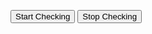 <!DOCTYPE html>
<html lang="en">
<head>
    <meta charset="UTF-8">
    <meta name="viewport" content="width=device-width, initial-scale=1.0">
    <title>Server Status Checker</title>
</head>
<body>

<button onclick="startChecking()">Start Checking</button>
<button onclick="stopChecking()">Stop Checking</button>

<script>
let intervalId;

function checkServerStatus(url) {
    const xhr = new XMLHttpRequest();
    
    xhr.onreadystatechange = function() {
        if (xhr.readyState === 4) {
            if (xhr.status === 200) {
                console.log(`Server is up: ${url}`);
            } else {
                console.error(`Server is down: ${url}`);
            }
        }
    };

    xhr.open('GET', url, true);
    xhr.send();
}

function startChecking() {
    // Specify the URLs of the servers you want to monitor
    const serverUrls = ['http://example.com', 'http://example2.com'];

    // Set the interval for checking server status (in milliseconds)
    const checkInterval = 5000; // 5 seconds

    // Start checking server status in a loop
    intervalId = setInterval(() => {
        serverUrls.forEach(url => {
            checkServerStatus(url);
        });
    }, checkInterval);

    console.log('Checking started.');
}

function stopChecking() {
    // Stop the loop
    clearInterval(intervalId);

    console.log('Checking stopped.');
}
</script>

</body>
</html>
